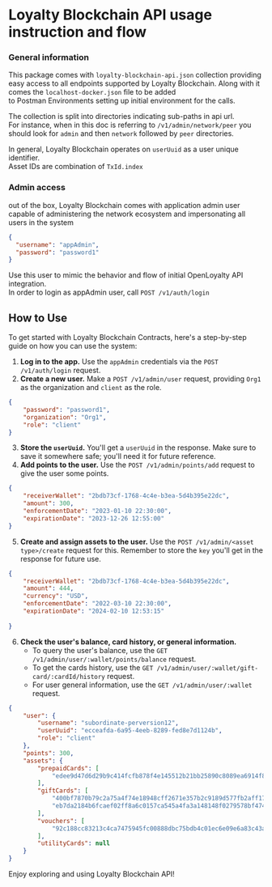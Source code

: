 # Loyalty Blockchain API usage instruction and flow

### General information
This package comes with `loyalty-blockchain-api.json` collection providing easy access to
all endpoints supported by Loyalty Blockchain. Along with it comes the `localhost-docker.json` file to be added  
to Postman Environments setting up initial environment for the calls.

The collection is split into directories indicating sub-paths in api url.  
For instance, when in this doc is referring to `/v1/admin/network/peer` you should look for
`admin` and then `network` followed by `peer` directories.  
  
In general, Loyalty Blockchain operates on `userUuid` as a user unique identifier.  
Asset IDs are combination of `TxId.index`

### Admin access
out of the box, Loyalty Blockchain comes with application admin user capable of
administering the network ecosystem and impersonating all users in the system
```json
{
  "username": "appAdmin",
  "password": "password1"
}
```
Use this user to mimic the behavior and flow of initial OpenLoyalty API integration.  
In order to login as appAdmin user, call `POST /v1/auth/login`

## How to Use

To get started with Loyalty Blockchain Contracts, here's a step-by-step guide on how you can use the system:

1. **Log in to the app.** 
    Use the `appAdmin` credentials via the `POST /v1/auth/login` request.
2. **Create a new user.** 
    Make a `POST /v1/admin/user` request, providing `Org1` as the organization and `client` as the role.
```json
{
    "password": "password1",
    "organization": "Org1",
    "role": "client"
}
```
3. **Store the `userUuid`.** 
    You'll get a `userUuid` in the response. Make sure to save it somewhere safe; you'll need it for future reference.
4. **Add points to the user.**
    Use the `POST /v1/admin/points/add` request to give the user some points.
```json
{
    "receiverWallet": "2bdb73cf-1768-4c4e-b3ea-5d4b395e22dc",
    "amount": 300,
    "enforcementDate": "2023-01-10 22:30:00",
    "expirationDate": "2023-12-26 12:55:00"
}
```
5. **Create and assign assets to the user.** 
    Use the `POST /v1/admin/<asset type>/create` request for this. Remember to store the `key` you'll get in the response for future use.
```json
{
    "receiverWallet": "2bdb73cf-1768-4c4e-b3ea-5d4b395e22dc",
    "amount": 444,
    "currency": "USD",
    "enforcementDate": "2022-03-10 22:30:00",
    "expirationDate": "2024-02-10 12:53:15"
    
}
```
6. **Check the user's balance, card history, or general information.** 
    - To query the user's balance, use the `GET /v1/admin/user/:wallet/points/balance` request.
    - To get the cards history, use the `GET /v1/admin/user/:wallet/gift-card/:cardId/history` request.
    - For user general information, use the `GET /v1/admin/user/:wallet` request.
```json
{
    "user": {
        "username": "subordinate-perversion12",
        "userUuid": "ecceafda-6a95-4eeb-8289-fed8e7d1124b",
        "role": "client"
    },
    "points": 300,
    "assets": {
        "prepaidCards": [
            "edee9d47d6d29b9c414fcfb878f4e145512b21bb25890c8089ea6914f81b6843.0"
        ],
        "giftCards": [
            "400bf7870b79c2a75a4f74e18948cff2671e357b2c9189d577fb2aff17866d2e.0",
            "eb7da2184b6fcaef02ff8a6c0157ca545a4fa3a148148f0279578bf474f23bd9.0"
        ],
        "vouchers": [
            "92c188cc83213c4ca7475945fc00888dbc75bdb4c01ec6e09e6a83c43af7818a.0"
        ],
        "utilityCards": null
    }
}
```
Enjoy exploring and using Loyalty Blockchain API!
